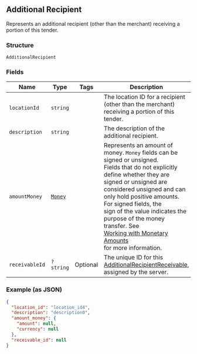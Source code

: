 ## Additional Recipient

Represents an additional recipient (other than the merchant) receiving a portion of this tender.

### Structure

`AdditionalRecipient`

### Fields

| Name | Type | Tags | Description |
|  --- | --- | --- | --- |
| `locationId` | `string` |  | The location ID for a recipient (other than the merchant) receiving a portion of this tender. |
| `description` | `string` |  | The description of the additional recipient. |
| `amountMoney` | [`Money`](/doc/models/money.md) |  | Represents an amount of money. `Money` fields can be signed or unsigned.<br>Fields that do not explicitly define whether they are signed or unsigned are<br>considered unsigned and can only hold positive amounts. For signed fields, the<br>sign of the value indicates the purpose of the money transfer. See<br>[Working with Monetary Amounts](https://developer.squareup.com/docs/build-basics/working-with-monetary-amounts)<br>for more information. |
| `receivableId` | `?string` | Optional | The unique ID for this [AdditionalRecipientReceivable](#type-additionalrecipientreceivable), assigned by the server. |

### Example (as JSON)

```json
{
  "location_id": "location_id4",
  "description": "description0",
  "amount_money": {
    "amount": null,
    "currency": null
  },
  "receivable_id": null
}
```

